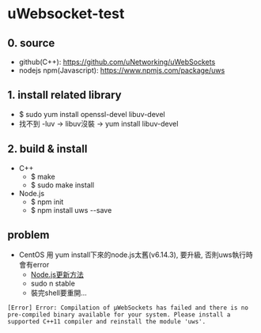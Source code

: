 # uWebsocket-test

## 0. source
* github(C++): https://github.com/uNetworking/uWebSockets
* nodejs npm(Javascript): https://www.npmjs.com/package/uws

## 1. install related library
* $ sudo yum install openssl-devel libuv-devel
* 找不到 -luv -> libuv沒裝 -> yum install libuv-devel 

## 2. build & install
* C++
  * $ make
  * $ sudo make install
* Node.js
  * $ npm init
  * $ npm install uws --save
  
## problem
* CentOS 用 yum install下來的node.js太舊(v6.14.3), 要升級, 否則uws執行時會有error
  * [Node.js更新方法](http://eddychang.me/blog/javascript/58-nodes-update.html)
  * sudo n stable
  * 裝完shell要重開...
  
```
[Error] Error: Compilation of µWebSockets has failed and there is no pre-compiled binary available for your system. Please install a supported C++11 compiler and reinstall the module 'uws'.
```
